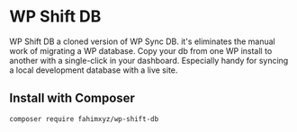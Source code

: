 # WP Shift DB

WP Shift DB a cloned version of WP Sync DB. it's eliminates the manual work of migrating a WP database. Copy your db from one WP install to another with a single-click in your dashboard. Especially handy for syncing a local development database with a live site.

## Install with Composer
```composer require fahimxyz/wp-shift-db```
